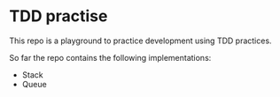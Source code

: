 # TDD practise
This repo is a playground to practice development using TDD practices.

So far the repo contains the following implementations:
* Stack
* Queue
